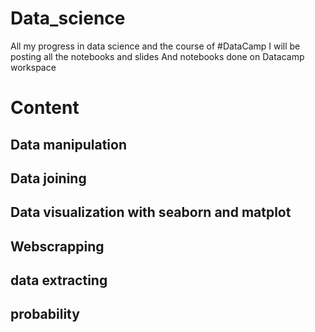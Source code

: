 # Data_science
All my progress in data science and the course of #DataCamp
I will be posting all the notebooks and slides
And notebooks done on Datacamp workspace

# Content
## Data manipulation
## Data joining 
## Data visualization with seaborn and matplot
## Webscrapping
## data extracting
## probability
